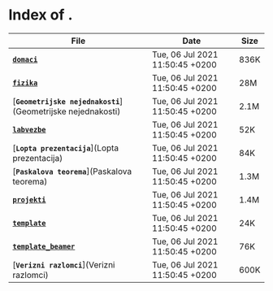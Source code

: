 # Index of .

File | Date | Size
--- | --- | ---
[**`domaci`**](domaci) | Tue, 06 Jul 2021 11:50:45 +0200 | 836K
[**`fizika`**](fizika) | Tue, 06 Jul 2021 11:50:45 +0200 | 28M
[**`Geometrijske nejednakosti`**](Geometrijske nejednakosti) | Tue, 06 Jul 2021 11:50:45 +0200 | 2.1M
[**`labvezbe`**](labvezbe) | Tue, 06 Jul 2021 11:50:45 +0200 | 52K
[**`Lopta prezentacija`**](Lopta prezentacija) | Tue, 06 Jul 2021 11:50:45 +0200 | 84K
[**`Paskalova teorema`**](Paskalova teorema) | Tue, 06 Jul 2021 11:50:45 +0200 | 1.3M
[**`projekti`**](projekti) | Tue, 06 Jul 2021 11:50:45 +0200 | 1.4M
[**`template`**](template) | Tue, 06 Jul 2021 11:50:45 +0200 | 24K
[**`template_beamer`**](template_beamer) | Tue, 06 Jul 2021 11:50:45 +0200 | 76K
[**`Verizni razlomci`**](Verizni razlomci) | Tue, 06 Jul 2021 11:50:45 +0200 | 600K
